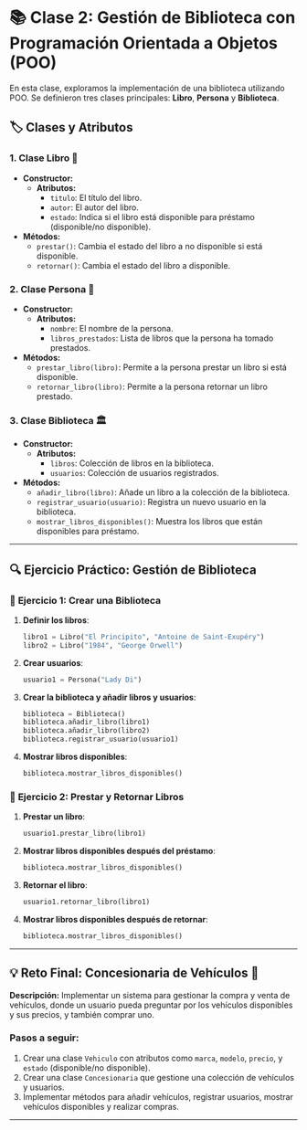 # 📚 Clase 2: **Gestión de Biblioteca con Programación Orientada a Objetos (POO)**

En esta clase, exploramos la implementación de una biblioteca utilizando POO. Se definieron tres clases principales: **Libro**, **Persona** y **Biblioteca**.

## 🏷️ **Clases y Atributos**

### 1. **Clase Libro 📖**

- **Constructor:**
  - **Atributos:**
    - `titulo`: El título del libro.
    - `autor`: El autor del libro.
    - `estado`: Indica si el libro está disponible para préstamo (disponible/no disponible).
- **Métodos:**
  - `prestar()`: Cambia el estado del libro a no disponible si está disponible.
  - `retornar()`: Cambia el estado del libro a disponible.

### 2. **Clase Persona 👤**

- **Constructor:**
  - **Atributos:**
    - `nombre`: El nombre de la persona.
    - `libros_prestados`: Lista de libros que la persona ha tomado prestados.
- **Métodos:**
  - `prestar_libro(libro)`: Permite a la persona prestar un libro si está disponible.
  - `retornar_libro(libro)`: Permite a la persona retornar un libro prestado.

### 3. **Clase Biblioteca 🏛️**

- **Constructor:**
  - **Atributos:**
    - `libros`: Colección de libros en la biblioteca.
    - `usuarios`: Colección de usuarios registrados.
- **Métodos:**
  - `añadir_libro(libro)`: Añade un libro a la colección de la biblioteca.
  - `registrar_usuario(usuario)`: Registra un nuevo usuario en la biblioteca.
  - `mostrar_libros_disponibles()`: Muestra los libros que están disponibles para préstamo.

---

## 🔍 **Ejercicio Práctico: Gestión de Biblioteca**

### 🚀 **Ejercicio 1: Crear una Biblioteca**

1. **Definir los libros**:

   ```python
   libro1 = Libro("El Principito", "Antoine de Saint-Exupéry")
   libro2 = Libro("1984", "George Orwell")
   ```
2. **Crear usuarios**:

   ```python
   usuario1 = Persona("Lady Di")
   ```
3. **Crear la biblioteca y añadir libros y usuarios**:

   ```python
   biblioteca = Biblioteca()
   biblioteca.añadir_libro(libro1)
   biblioteca.añadir_libro(libro2)
   biblioteca.registrar_usuario(usuario1)
   ```
4. **Mostrar libros disponibles**:

   ```python
   biblioteca.mostrar_libros_disponibles()
   ```

### 🚀 **Ejercicio 2: Prestar y Retornar Libros**

1. **Prestar un libro**:

   ```python
   usuario1.prestar_libro(libro1)
   ```
2. **Mostrar libros disponibles después del préstamo**:

   ```python
   biblioteca.mostrar_libros_disponibles()
   ```
3. **Retornar el libro**:

   ```python
   usuario1.retornar_libro(libro1)
   ```
4. **Mostrar libros disponibles después de retornar**:

   ```python
   biblioteca.mostrar_libros_disponibles()
   ```

---

## 💡 **Reto Final: Concesionaria de Vehículos 🚗**

**Descripción:** Implementar un sistema para gestionar la compra y venta de vehículos, donde un usuario pueda preguntar por los vehículos disponibles y sus precios, y también comprar uno.

### **Pasos a seguir**:

1. Crear una clase `Vehiculo` con atributos como `marca`, `modelo`, `precio`, y `estado` (disponible/no disponible).
2. Crear una clase `Concesionaria` que gestione una colección de vehículos y usuarios.
3. Implementar métodos para añadir vehículos, registrar usuarios, mostrar vehículos disponibles y realizar compras.

---
